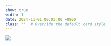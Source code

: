 ```yaml
---
show: true
width: 1
date: 2024-11-01 00:01:00 +0800
class: ""  # Override the default card style
---
```

<div>
<img src="{{ 'assets/images/etc/homepage.png' | relative_url }}" class="img-fluid rounded" >
</div>
